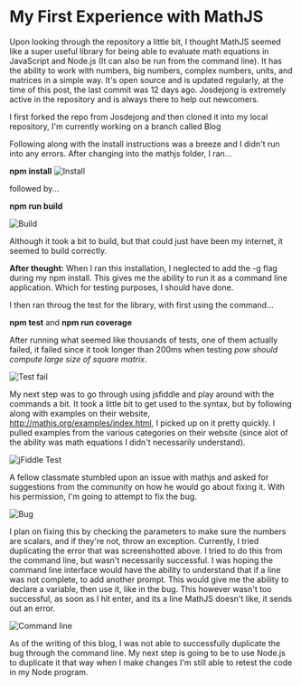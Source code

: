 <h1>My First Experience with MathJS</h1>

Upon looking through the repository a little bit, I thought MathJS seemed like a super useful library for being able to evaluate math equations in JavaScript and Node.js (It can also be run from the command line). It has the ability to work with numbers, big numbers, complex numbers, units, and matrices in a simple way. It's open source and is updated regularly, at the time of this post, the last commit was 12 days ago. Josdejong is extremely active in the repository and is always there to help out newcomers. 

I first forked the repo from Josdejong and then cloned it into my local repository, I'm currently working on a branch called Blog

Following along with the install instructions was a breeze and I didn't run into any errors. 
After changing into the mathjs folder, I ran... 

<b>npm install</b>
![Install](http://i.imgur.com/9BZNuHW.png)

followed by... 

<b>npm run build</b>

![Build](http://i.imgur.com/TTq3iw4.jpg)

Although it took a bit to build, but that could just have been my internet, it seemed to build correctly.

<b>After thought:</b> When I ran this installation, I neglected to add the -g flag during my npm install. This gives me the ability to run it as a command line application. Which for testing purposes, I should have done.

I then ran throug the test for the library, with first using the command...

<b>npm test</b> and <b>npm run coverage</b>

After running what seemed like thousands of tests, one of them actually failed, it failed since it took longer than 200ms when testing <i>pow should compute large size of square matrix</i>.

![Test fail](http://i.imgur.com/JJTaXSP.jpg)

My next step was to go through using jsfiddle and play around with the commands a bit. It took a little bit to get used to the syntax, but by following along with examples on their website, http://mathjs.org/examples/index.html, I picked up on it pretty quickly. I pulled examples from the various categories on their website (since alot of the ability was math equations I didn't necessarily understand).

![jFiddle Test](http://i.imgur.com/tRNK1yX.png)

A fellow classmate stumbled upon an issue with mathjs and asked for suggestions from the community on how he would go about fixing it.
With his permission, I'm going to attempt to fix the bug. 

![Bug](http://i.imgur.com/DB3oPlx.png)

I plan on fixing this by checking the parameters to make sure the numbers are scalars, and if they're not, throw an exception. Currently, I tried duplicating the error that was screenshotted above. I tried to do this from the command line, but wasn't necessarily successful. I was hoping the command line interface would have the ability to understand that if a line was not complete, to add another prompt. This would give me the ability to declare a variable, then use it, like in the bug. This however wasn't too successful, as soon as I hit enter, and its a line MathJS doesn't like, it sends out an error. 

![Command line](http://i.imgur.com/sYKsLuE.png)

As of the writing of this blog, I was not able to successfully duplicate the bug through the command line. My next step is going to be to use Node.js to duplicate it that way when I make changes I'm still able to retest the code in my Node program. 



